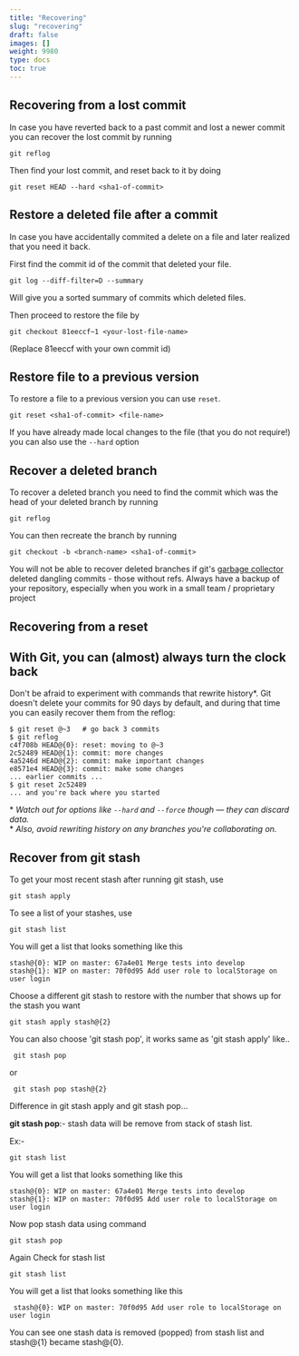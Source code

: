 ```yaml
---
title: "Recovering"
slug: "recovering"
draft: false
images: []
weight: 9980
type: docs
toc: true
---
```


## Recovering from a lost commit
In case you have reverted back to a past commit and lost a newer commit you can recover the lost commit by running

    git reflog

Then find your lost commit, and reset back to it by doing

    git reset HEAD --hard <sha1-of-commit>

## Restore a deleted file after a commit
In case you have accidentally commited a delete on a file and later realized that you need it back.

First find the commit id of the commit that deleted your file.

    git log --diff-filter=D --summary

Will give you a sorted summary of commits which deleted files.

Then proceed to restore the file by

    git checkout 81eeccf~1 <your-lost-file-name>
(Replace  81eeccf with your own commit id)

## Restore file to a previous version
To restore a file to a previous version you can use `reset`.

    git reset <sha1-of-commit> <file-name>

If you have already made local changes to the file (that you do not require!) you can also use the `--hard` option

## Recover a deleted branch
To recover a deleted branch you need to find the commit which was the head of your deleted branch by running

    git reflog

You can then recreate the branch by running

    git checkout -b <branch-name> <sha1-of-commit>

You will not be able to recover deleted branches if git's [garbage collector][1] deleted dangling commits - those without refs. Always have a backup of your repository, especially when you work in a small team / proprietary project


  [1]: https://git-scm.com/docs/git-gc

## Recovering from a reset
## With Git, you can (almost) always turn the clock back

Don't be afraid to experiment with commands that rewrite history*. Git doesn't delete your commits for 90 days by default, and during that time you can easily recover them from the reflog:

    $ git reset @~3   # go back 3 commits
    $ git reflog
    c4f708b HEAD@{0}: reset: moving to @~3
    2c52489 HEAD@{1}: commit: more changes
    4a5246d HEAD@{2}: commit: make important changes
    e8571e4 HEAD@{3}: commit: make some changes
    ... earlier commits ...
    $ git reset 2c52489
    ... and you're back where you started

\* *Watch out for options like `--hard` and `--force` though — they can discard data.*  
\*  *Also, avoid rewriting history on any branches you're collaborating on.*

## Recover from git stash
To get your most recent stash after running git stash, use 

    git stash apply

To see a list of your stashes, use

    git stash list

You will get a list that looks something like this

    stash@{0}: WIP on master: 67a4e01 Merge tests into develop
    stash@{1}: WIP on master: 70f0d95 Add user role to localStorage on user login

Choose a different git stash to restore with the number that shows up for the stash you want

    git stash apply stash@{2}

You can also choose 'git stash pop', it works same as 'git stash apply' like..
    
     git stash pop 
      
   or

     git stash pop stash@{2}

Difference in git stash apply and git stash pop...

   **git stash pop**:- stash data will be remove from stack of stash list.

   Ex:-

    git stash list

   You will get a list that looks something like this

    stash@{0}: WIP on master: 67a4e01 Merge tests into develop
    stash@{1}: WIP on master: 70f0d95 Add user role to localStorage on user login

   Now pop stash data using command
    
    git stash pop

   Again Check for stash list 

    git stash list

   You will get a list that looks something like this
    
     stash@{0}: WIP on master: 70f0d95 Add user role to localStorage on user login
    
   You can see one stash data is removed (popped) from stash list and stash@{1} became stash@{0}. 

